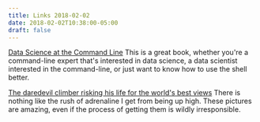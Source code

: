 ```yaml
---
title: Links 2018-02-02
date: 2018-02-02T10:38:00-05:00
draft: false
---
```


[Data Science at the Command Line](https://www.datascienceatthecommandline.com/) This is a great book, whether you're a command-line expert that's interested in data science, a data scientist interested in the command-line, or just want to know how to use the shell better.

[The daredevil climber risking his life for the world's best views](http://www.huckmagazine.com/places/vitaliy-raskalov-interview-daredevil-rooftop-climber/) There is nothing like the rush of adrenaline I get from being up high. These pictures are amazing, even if the process of getting them is wildly irresponsible.
